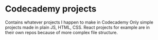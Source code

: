 # Codecademy projects
Contains whatever projects I happen to make in Codecademy
Only simple projects made in plain JS, HTML, CSS.
React projects for example are in their own repos because of more complex file structure.